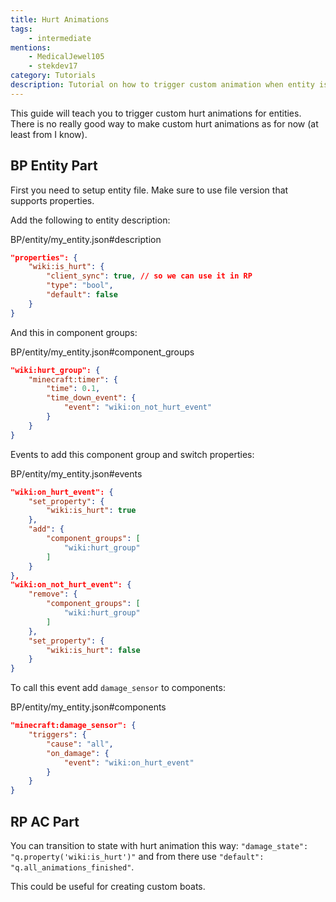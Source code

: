 ```yaml
---
title: Hurt Animations
tags:
    - intermediate
mentions:
    - MedicalJewel105
    - stekdev17
category: Tutorials
description: Tutorial on how to trigger custom animation when entity is hurt.
---
```


This guide will teach you to trigger custom hurt animations for entities.
There is no really good way to make custom hurt animations as for now (at least from I know).

## BP Entity Part

First you need to setup entity file. Make sure to use file version that supports properties.

Add the following to entity description:

<CodeHeader>BP/entity/my_entity.json#description</CodeHeader>

```json
"properties": {
    "wiki:is_hurt": {
        "client_sync": true, // so we can use it in RP
        "type": "bool",
        "default": false
    }
}
```

And this in component groups:

<CodeHeader>BP/entity/my_entity.json#component_groups</CodeHeader>

```json
"wiki:hurt_group": {
    "minecraft:timer": {
        "time": 0.1,
        "time_down_event": {
            "event": "wiki:on_not_hurt_event"
        }
    }
}
```

Events to add this component group and switch properties:

<CodeHeader>BP/entity/my_entity.json#events</CodeHeader>

```json
"wiki:on_hurt_event": {
    "set_property": {
        "wiki:is_hurt": true
    },
    "add": {
        "component_groups": [
            "wiki:hurt_group"
        ]
    }
},
"wiki:on_not_hurt_event": {
    "remove": {
        "component_groups": [
            "wiki:hurt_group"
        ]
    },
    "set_property": {
        "wiki:is_hurt": false
    }
}
```

To call this event add `damage_sensor` to components:

<CodeHeader>BP/entity/my_entity.json#components</CodeHeader>

```json
"minecraft:damage_sensor": {
    "triggers": {
        "cause": "all",
        "on_damage": {
            "event": "wiki:on_hurt_event"
        }
    }
}
```

## RP AC Part

You can transition to state with hurt animation this way: `"damage_state": "q.property('wiki:is_hurt')"` and from there use `"default": "q.all_animations_finished"`.

This could be useful for creating custom boats.
